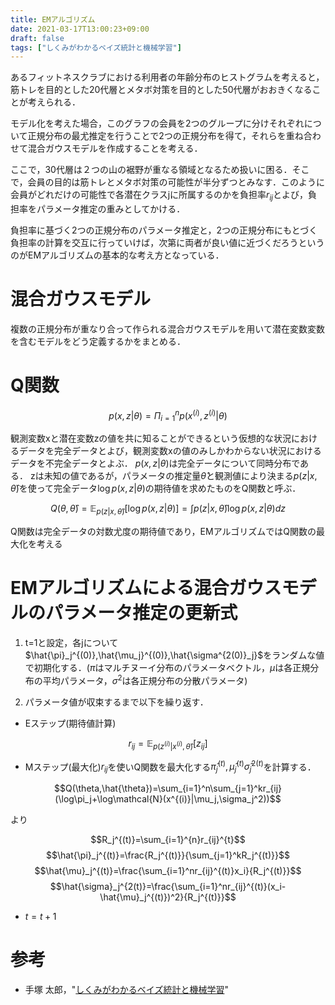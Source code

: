 ```yaml
---
title: EMアルゴリズム
date: 2021-03-17T13:00:23+09:00
draft: false
tags: ["しくみがわかるベイズ統計と機械学習"] 
---
```

<!--more-->

あるフィットネスクラブにおける利用者の年齢分布のヒストグラムを考えると，筋トレを目的とした20代層とメタボ対策を目的とした50代層がおおきくなることが考えられる．

モデル化を考えた場合，このグラフの会員を2つのグループに分けそれぞれについて正規分布の最尤推定を行うことで2つの正規分布を得て，それらを重ね合わせて混合ガウスモデルを作成することを考える．

ここで，30代層は２つの山の裾野が重なる領域となるため扱いに困る．そこで，会員の目的は筋トレとメタボ対策の可能性が半分ずつとみなす．このように会員がどれだけの可能性で各潜在クラスjに所属するのかを負担率$r_{ij}$とよび，負担率をパラメータ推定の重みとしてかける．

負担率に基づく2つの正規分布のパラメータ推定と，2つの正規分布にもとづく負担率の計算を交互に行っていけば，次第に両者が良い値に近づくだろうというのがEMアルゴリズムの基本的な考え方となっている．

# 混合ガウスモデル
複数の正規分布が重なり合って作られる混合ガウスモデルを用いて潜在変数変数を含むモデルをどう定義するかをまとめる．

# Q関数

$$p(x,z|\theta)=\Pi_{i=1}^np(x^{(i)},z^{(i)}|\theta)$$

観測変数xと潜在変数zの値を共に知ることができるという仮想的な状況におけるデータを完全データとよび，観測変数xの値のみしかわからない状況におけるデータを不完全データとよぶ．
$p(x,z|\theta)$は完全データについて同時分布である．
zは未知の値であるが，パラメータの推定量$\hat{\theta}$と観測値により決まる$p(z|x,\hat{\theta})$を使って完全データ$\log p(x,z|\theta)$の期待値を求めたものをQ関数と呼ぶ．

$$Q(\theta,\hat{\theta})=\mathbb{E}_{p(z|x,\hat{\theta})}[\log p(x,z|\theta)]=\int p(z|x,\hat{\theta})\log p(x,z|\theta)dz$$

Q関数は完全データの対数尤度の期待値であり，EMアルゴリズムではQ関数の最大化を考える

# EMアルゴリズムによる混合ガウスモデルのパラメータ推定の更新式
1. t=1と設定，各jについて$\hat{\pi}_j^{(0)},\hat{\mu_j}^{(0)},\hat{\sigma^{2(0)}_j}$をランダムな値で初期化する．($\pi$はマルチヌーイ分布のパラメータベクトル，$\mu$は各正規分布の平均パラメータ，$\sigma^2$は各正規分布の分散パラメータ)

2. パラメータ値が収束するまで以下を繰り返す．

- Eステップ(期待値計算)

$$r_{ij}=\mathbb{E}_{p(z^{(i)}|x^{(i)},\hat{\theta})}[z_{ij}]$$

- Mステップ(最大化)$r_{ij}$を使いQ関数を最大化する$\hat{\pi}_j^{(t)},\hat{\mu}_j^{(t)}\hat{\sigma}_j^{2(t)}$を計算する．

$$Q(\theta,\hat{\theta})=\sum_{i=1}^n\sum_{j=1}^kr_{ij}(\log\pi_j+\log\mathcal{N}(x^{(i)}|\mu_j,\sigma_j^2))$$

より

$$R_j^{(t)}=\sum_{i=1}^{n}r_{ij}^{t}$$
$$\hat{\pi}_j^{(t)}=\frac{R_j^{(t)}}{\sum_{j=1}^kR_j^{(t)}}$$
$$\hat{\mu}_j^{(t)}=\frac{\sum_{i=1}^nr_{ij}^{(t)}x_i}{R_j^{(t)}}$$
$$\hat{\sigma}_j^{2(t)}=\frac{\sum_{i=1}^nr_{ij}^{(t)}(x_i-\hat{\mu}_j^{(t)})^2}{R_j^{(t)}}$$

- $t = t+1$

# 参考
- 手塚 太郎，"[しくみがわかるベイズ統計と機械学習](https://amzn.to/3cCILQM)"